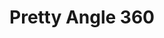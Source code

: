 --- 
title: "Pretty Angle 360"
publishdate: "2019-3-26T16:48:46+02:00"
src: "https://365manga.net/manga/pretty-angle-360"
image: "https://data.365manga.net/images/thumbnails/24453-pretty-angle-360.jpg"
description: "It's really short."
---